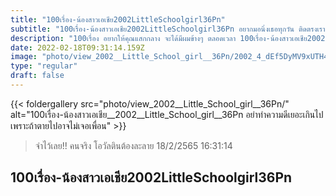 ```yaml
---
title: "100เรื่อง-น้องสาวเอเชีย2002LittleSchoolgirl36Pn"
subtitle: "100เรื่อง-น้องสาวเอเชีย2002LittleSchoolgirl36Pn อยากมอนิ่งเธอทุกวัน ติดตรงเราตื่นเที่ยง"
description: "100เรื่อง อยากให้คุณแสกกลาง จะได้มีผมข้างๆ ตลอดเวลา 100เรื่อง-น้องสาวเอเชีย2002LittleSchoolgirl36Pn 18/2/2565 16:31:14"
date: 2022-02-18T09:31:14.159Z
image: "photo/view_2002__Little_School_girl__36Pn/2002_4_dEf5DyMV9xUTH4peP0SK.jpg"
type: "regular"
draft: false
---
```


{{< foldergallery src="photo/view_2002__Little_School_girl__36Pn/" alt="100เรื่อง-น้องสาวเอเชีย__2002__Little_School_girl__36Pn อย่าทำความดีเยอะเกินไป เพราะถ้าตายไปอาจไม่เจอเพื่อน" >}}


> จำไว้เลย!! คนจริง โอวัลตินต้องละลาย 18/2/2565 16:31:14

## 100เรื่อง-น้องสาวเอเชีย2002LittleSchoolgirl36Pn
